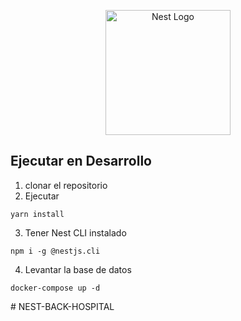 <p align="center">
  <a href="http://nestjs.com/" target="blank"><img src="https://nestjs.com/img/logo-small.svg" width="200" alt="Nest Logo" /></a>
</p>


## Ejecutar en Desarrollo
1. clonar el repositorio
2. Ejecutar 
```
yarn install
```

3. Tener  Nest CLI instalado
``` 
npm i -g @nestjs.cli
```

4. Levantar la base de datos
``` 
docker-compose up -d 
```





#   N E S T - B A C K - H O S P I T A L  
 